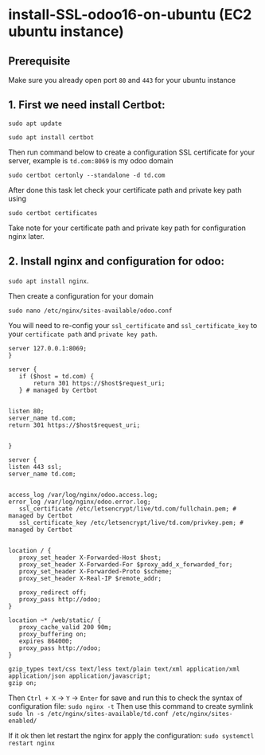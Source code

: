 # install-SSL-odoo16-on-ubuntu (EC2 ubuntu instance)
## Prerequisite
  Make sure you already open port `80` and `443` for your ubuntu instance
## 1. First we need install Certbot:
  `sudo apt update`
  
  `sudo apt install certbot`
  
  Then run command below to create a configuration SSL certificate for your server, example is `td.com:8069` is my odoo domain 

  `sudo certbot certonly --standalone -d td.com`

  After done this task let check your certificate path and private key path using
  
  `sudo certbot certificates`
  
  Take note for your certificate path and private key path for configuration nginx later.
  
## 2. Install nginx and configuration for odoo:
   `sudo apt install nginx`.
   
   Then create a configuration for your domain
   
   

   `sudo nano /etc/nginx/sites-available/odoo.conf`

You will need to re-config your `ssl_certificate` and `ssl_certificate_key` to your `certificate path` and `private key path`.
   

   ```upstream odoo {
  server 127.0.0.1:8069;
  }
  
  server {
      if ($host = td.com) {
          return 301 https://$host$request_uri;
      } # managed by Certbot
  
  
  listen 80;
  server_name td.com;
  return 301 https://$host$request_uri;
  
  
  }
  
  server {
  listen 443 ssl;
  server_name td.com;
  
  
  access_log /var/log/nginx/odoo.access.log;
  error_log /var/log/nginx/odoo.error.log;
      ssl_certificate /etc/letsencrypt/live/td.com/fullchain.pem; # managed by Certbot
      ssl_certificate_key /etc/letsencrypt/live/td.com/privkey.pem; # managed by Certbot
  
  
  location / {
      proxy_set_header X-Forwarded-Host $host;
      proxy_set_header X-Forwarded-For $proxy_add_x_forwarded_for;
      proxy_set_header X-Forwarded-Proto $scheme;
      proxy_set_header X-Real-IP $remote_addr;
  
      proxy_redirect off;
      proxy_pass http://odoo;
  }
  
  location ~* /web/static/ {
      proxy_cache_valid 200 90m;
      proxy_buffering on;
      expires 864000;
      proxy_pass http://odoo;
  }
  
  gzip_types text/css text/less text/plain text/xml application/xml application/json application/javascript;
  gzip on;
```


Then `Ctrl + X` -> `Y` -> `Enter` for save and run this to check the syntax of configuration file: `sudo nginx -t`
Then use this command to create symlink
`sudo ln -s /etc/nginx/sites-available/td.conf /etc/nginx/sites-enabled/`


If it ok then let restart the nginx for apply the configuration:
`sudo systemctl restart nginx`
